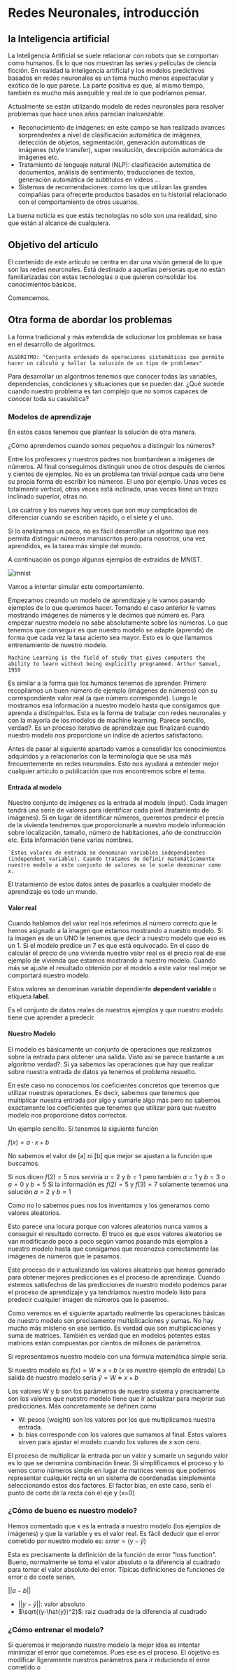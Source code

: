 
# Redes Neuronales, introducción 

## la Inteligencia artificial

La Inteligencia Artificial se suele relacionar con robots que se comportan como humanos. Es lo que nos muestran las series y películas de ciencia ficción. En realidad la inteligencia artificial y los modelos predictivos basados en redes neuronales es un tema mucho menos espectacular y exótico de lo que parece. La parte positiva es que, al mismo tiempo, también es mucho más asequible y real de lo que podríamos pensar.

Actualmente se están utilizando modelo de redes neuronales para resolver problemas que hace unos años parecían inalcanzable.

- Reconocimiento de imágenes: en este campo se han realizado avances sorprendentes a nivel de clasificación automática de imágenes, detección de objetos, segmentación, generación automáticas de imágenes (style transfer), super resolución, descripción automática de imágenes etc.
- Tratamiento de lenguaje natural (NLP): clasificación automática de documentos, análisis de sentimiento, traducciones de textos, generación automática de subtítulos en videos …
- Sistemas de recomendaciones: como los que utilizan las grandes compañías para ofrecerte productos basados en tu historial relacionado con el comportamiento de otros usuarios.

La buena noticia es que estás tecnologías no sólo son una realidad, sino que están al alcance de cualquiera.

## Objetivo del artículo
El contenido de este artículo se centra en dar una visión general de lo que son las redes neuronales. Está destinado a aquellas personas que no están familiarizadas con estas tecnologías o que quieren consolidar los conocimientos básicos.

Comencemos.

## Otra forma de abordar los problemas

La forma tradicional y más extendida de solucionar los problemas se basa en el desarrollo de algoritmos. 

`ALGORITMO:
"Conjunto ordenado de operaciones sistemáticas que permite hacer un cálculo y hallar la solución de un tipo de problemas"`


Para desarrollar un algoritmos tenemos que conocer todas las variables, dependencias, condiciones y situaciones que se pueden dar.
¿Qué sucede cuando nuestro problema es tan complejo que no somos capaces de conocer toda su casuística?

### Modelos de aprendizaje

En estos casos tenemos que plantear la solución de otra manera.

¿Cómo aprendemos cuando somos pequeños a distinguir los números?

Entre los profesores y nuestros padres nos bombardean a imágenes de números. Al final conseguimos distinguir unos de otros después de cientos y cientos de ejemplos.
No es un problema tan trivial porque cada uno tiene su propia forma de escribir los números. El uno por ejemplo. Unas veces es totalmente vertical, otras veces está inclinado, unas veces tiene un trazo inclinado superior, otras no.

Los cuatros y los nueves hay veces que son muy complicados de diferenciar cuando se escriben rápido, o el siete y el uno.

Si lo analizamos un poco, no es fácil desarrollar un algoritmo que nos permita distinguir números manuscritos pero para nosotros, una vez aprendidos, es la tarea más simple del mundo.

A continuación os pongo algunos ejemplos de extraidos de MNIST.

![mnist](/images/mnist2.jpg)



Vamos a intentar simular este comportamiento.

Empezamos creando un modelo de aprendizaje y le vamos pasando ejemplos de lo que queremos hacer. Tomando el caso anterior le vamos mostrando imágenes de números y le decimos que número es. Para empezar nuestro modelo no sabe absolutamente sobre los números. Lo que tenemos que conseguir es que nuestro modelo se adapte (aprenda) de forma que cada vez la tasa acierto sea mayor. Esto es lo que llamamos entrenamiento de nuestro modelo.

`Machine Learning is the field of study that gives computers the ability to learn without
being explicitly programmed.
Arthur Samuel, 1959`

Es similar a la forma que los humanos tenemos de aprender. Primero recopilamos un buen número de ejemplo (imágenes de números) con su correspondiente valor real (a que número corresponde). Luego le mostramos esa información a nuestro modelo hasta que consigamos que aprenda a distinguirlos. Esta es la forma de trabajar con redes neuronales y con la mayoría de los modelos de machine learning. Parece sencillo, verdad?. Es un proceso iterativo de aprendizaje que finalizará cuando nuestro modelo nos proporcione un índice de aciertos satisfactorio.

Antes de pasar al siguiente apartado vamos a consolidar los conocimientos adquiridos y a relacionarlos con la terminología que se usa más frecuentemente en redes neuronales. Esto nos ayudará a entender mejor cualquier artículo o publicación que nos encontremos sobre el tema.

#### Entrada al modelo

Nuestro conjunto de imágenes es la entrada al modelo (input). Cada imagen tendrá una serie de valores para identificar cada pixel (tratamiento de imágenes). Si en lugar de identificar números, queremos predecir el precio de la vivienda tendremos que proporcionarle a nuestro modelo información sobre localización, tamaño, número de habitaciones, año de construcción etc.
Esta información tiene varios nombres.

	`Estos valores de entrada se denominan variables independientes (independent variable). Cuando tratamos de definir matemáticamente nuestro modelo a este conjunto de valores se le suele denominar como x.
	
El tratamiento de estos datos antes de pasarlos a cualquier modelo de aprendizaje es todo un mundo.

#### Valor real

Cuando hablamos del valor real nos referimos al número correcto que le hemos asignado a la imagen que estamos mostrando a nuestro modelo. Si la imagen es de un UNO le tenemos que decir a nuestro modelo que eso es un 1. Si el modelo predice un 7 es que está equivocado.
En el caso de calcular el precio de una vivienda nuestro valor real es el precio real de ese ejemplo de vivienda que estamos mostrando a nuestro modelo. Cuando más se ajuste el resultado obtenido por el modelo a este valor real mejor se comportará nuestro modelo.

Estos valores se denominan  variable dependiente **dependent variable** o etiqueta **label**. 

Es el conjunto de datos reales de nuestros ejemplos y que nuestro modelo tiene que aprender a predecir.

#### Nuestro Modelo

El modelo es básicamente un conjunto de operaciones que realizamos sobre la entrada para obtener una salida. Visto así se parece bastante a un algoritmo verdad?. Si ya sabemos las operaciones que hay que realizar sobre nuestra entrada de datos ya tenemos el problema resuelto.

En este caso no conocemos los coeficientes concretos que tenemos que utilizar nuestras operaciones. Es decir, sabemos que tenemos que multiplicar nuestra entrada por algo y sumarle algo más pero no sabemos exactamente los coeficientes que tenemos que utilizar para que nuestro modelo nos proporcione datos correctos.

Un ejemplo sencillo. Si tenemos la siguiente función

$f(x) = a·x + b$

No sabemos el valor de [a] ni [b] que mejor se ajustan a la función que buscamos.

Si nos dicen  $f(2)=5$ nos serviría $a=2$ y $b=1$ pero también $a=1$ y $b=3$ o $a=0$ y $b=5$
Si la información es $f(2)=5$ y $f(3) = 7$ solamente tenemos una solución  $a=2$ y $b=1$

Como no lo sabemos pues nos los inventamos y los generamos como valores aleatorios.

Esto parece una locura porque con valores aleatorios nunca vamos a conseguir el resultado correcto. El truco es que esos valores aleatorios se van modificando poco a poco según vamos pasando más ejemplos a nuestro modelo hasta que consigamos que reconozca correctamente las imágenes de números que le pasamos.

Este proceso de ir actualizando los valores aleatorios que hemos generado para obtener mejores predicciones es el proceso de aprendizaje. Cuando estemos satisfechos de las predicciones de nuestro modelo podemos parar el proceso de aprendizaje y ya tendríamos nuestro modelo listo para predecir cualquier imagen de números que le pasemos.

Como veremos en el siguiente apartado realmente las operaciones básicas de nuestro modelo son precisamente multiplicaciones y sumas. No hay mucho más misterio en ese sentido. Es verdad que son multiplicaciones y suma de matrices. También es verdad que en modelos potentes estas matrices están compuestas por cientos de millones de parámetros.

Si representamos nuestro modelo con una fórmula matemática simple sería.

Si nuestro modelo es $f(x)=W∗x+b$     ($x$ es nuestro ejemplo de entrada)
La salida de nuestro modelo sería $\hat{y}=W∗x+b$

Los valores W y b son los parámetros de nuestro sistema y precisamente son los valores que nuestro modelo tiene que ir actualizar para mejorar sus predicciones. Más concretamente se definen como
- W: pesos (weight)  son los valores por los que multiplicamos nuestra entrada.
- b: bias corresponde con los valores que sumamos al final. Estos valores sirven para ajustar el modelo cuando los valores de x son cero.

El proceso de multiplicar la entrada por un valor y sumarle un segundo valor es lo que se denomina combinación linear. Si simplificamos el proceso y lo vemos como números simple en lugar de matrices vemos que podemos representar cualquier recta en un sistema de coordenadas simplemente seleccionando estos dos factores. El factor bias, en este caso, sería el punto de corte de la recta con el eje y (x=0)

### ¿Cómo de bueno es nuestro modelo?

Hemos comentado que x es la entrada a nuestro modelo (los ejemplos de imágenes) y que la variable y es el valor real. Es fácil deducir que el error cometido por nuestro modelo es:
$error=(y − \hat{y})$

Esta es precisamente la definición de la función de error "loss function". Bueno, normalmente se toma el valor absoluto o la diferencia al cuadrado para tomar el valor absoluto del error.
Típicas definiciones de funciones de error o de coste serían.

$||a-b||$

- $||y − \hat{y}||$: valor absoluto
- $\sqrt{(y-\hat{y})^2}$: raiz cuadrada de la diferencia al cuadrado

### ¿Cómo entrenar el modelo?

Si queremos ir mejorando nuestro modelo la mejor idea es intentar minimizar el error que cometemos. Pues ese es el  proceso. El objetivo es modificar ligeramente nuestros parámetros para ir reduciendo el error cometido.o